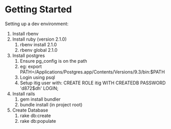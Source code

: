 # Getting Started #

Setting up a dev environment:

1. Install rbenv
2. Install ruby (version 2.1.0)
    1. rbenv install 2.1.0
    2. rbenv global 2.1.0
3. Install postgres
    1. Ensure pg_config is on the path
    2. eg: export PATH=/Applications/Postgres.app/Contents/Versions/9.3/bin:$PATH
    3. Login using psql
    4. Setup itig user with: CREATE ROLE itig WITH CREATEDB PASSWORD 'd872$dh' LOGIN;
4. Install rails
    1. gem install bundler
    2. bundle install (in project root)
5. Create Database
    1. rake db:create
    2. rake db:populate